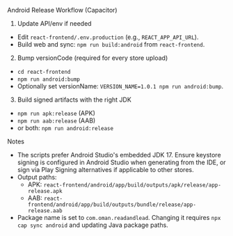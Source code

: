 Android Release Workflow (Capacitor)

1) Update API/env if needed
- Edit `react-frontend/.env.production` (e.g., `REACT_APP_API_URL`).
- Build web and sync: `npm run build:android` from `react-frontend`.

2) Bump versionCode (required for every store upload)
- `cd react-frontend`
- `npm run android:bump`
- Optionally set versionName: `VERSION_NAME=1.0.1 npm run android:bump`.

3) Build signed artifacts with the right JDK
- `npm run apk:release` (APK)
- `npm run aab:release` (AAB)
- or both: `npm run android:release`

Notes
- The scripts prefer Android Studio's embedded JDK 17. Ensure keystore signing is configured in Android Studio when generating from the IDE, or sign via Play Signing alternatives if applicable to other stores.
- Output paths:
  - APK: `react-frontend/android/app/build/outputs/apk/release/app-release.apk`
  - AAB: `react-frontend/android/app/build/outputs/bundle/release/app-release.aab`
- Package name is set to `com.oman.readandlead`. Changing it requires `npx cap sync android` and updating Java package paths.

